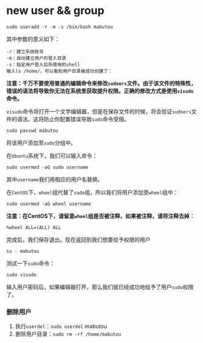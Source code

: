 # new user && group



```text
sudo useradd -r -m -s /bin/bash mabutou

```

其中参数的意义如下：

```text
-r：建立系统账号
-m：自动建立用户的登入目录
-s：指定用户登入后所使用的shell
输入ls /home/，可以看到用户目录被成功创建了：

```

**注意：千万不要使用普通的编辑命令来修改`sudoers`文件。由于该文件的特殊性，错误的语法将导致你无法在系统里获取提升权限。正确的修改方式是使用`visudo`命令。**

`visudo`命令将打开一个文字编辑器，但是在保存文件的时候，将会验证`sudoers`文件的语法。这将防止你配置错误导致`sudo`命令受阻。

```text
sudo passwd mabutou

```

将该用户添加至`sudo`分组中。

在`Ubuntu`系统下，我们可以输入命令：

```text
sudo usermod -aG sudo username

```

其中`username`我们用相应的用户名替换。

在`CentOS`下，`wheel`组代替了`sudo`组，所以我们将用户添加至`wheel`组中：

```text
sudo usermod -aG wheel username

```

**注意：在CentOS下，请留意`wheel`组是否被注释，如果被注释，请将注释去掉：**

```text
%wheel ALL=(ALL) ALL

```

完成后，我们保存退出。现在返回到我们想要给予权限的用户

```text
su - mabutou

```

测试一下`sudo`命令：

```text
sudo visudo

```

输入用户密码后，如果编辑器打开，那么我们就已经成功地给予了用户`sudo`权限了。

### **删除用户**

1. 执行`userdel`：`sudo userdel` mabutou
2. 删除用户目录：`sudo rm -rf /home/mabutou`

